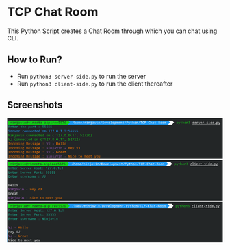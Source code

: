# TCP Chat Room

This Python Script creates a Chat Room through which you can chat using CLI.

## How to Run?

+ Run `python3 server-side.py` to run the server
+ Run `python3 client-side.py` to run the client thereafter

## Screenshots

![server](images/server.png)
![client1](images/client1.png)
![client2](images/client2.png)